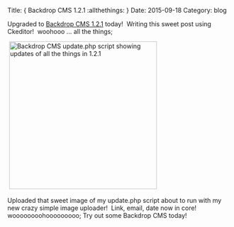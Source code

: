 Title: { Backdrop CMS 1.2.1 :allthethings: }
Date: 2015-09-18
Category: blog


<p>Upgraded to <a href="https://backdropcms.org">Backdrop CMS 1.2.1</a> today! &nbsp;Writing this sweet post using Ckeditor! &nbsp;woohooo ... all the things;</p>

<p class="text-align-center">&nbsp;<img alt="Backdrop CMS update.php script showing updates of all the things in 1.2.1" data-file-id="7" src="/files/inline-images/Screen%20Shot%202015-09-18%20at%206.07.49%20PM.png" width="333" /></p>

<p>Uploaded that sweet image of my update.php script about to run with my new crazy simple image uploader! &nbsp;Link, email, date now in core! woooooooohooooooooo; Try out some Backdrop CMS today!</p>

